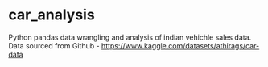 # car_analysis
Python pandas data wrangling and analysis of indian vehichle sales data.
Data sourced from Github - https://www.kaggle.com/datasets/athirags/car-data
